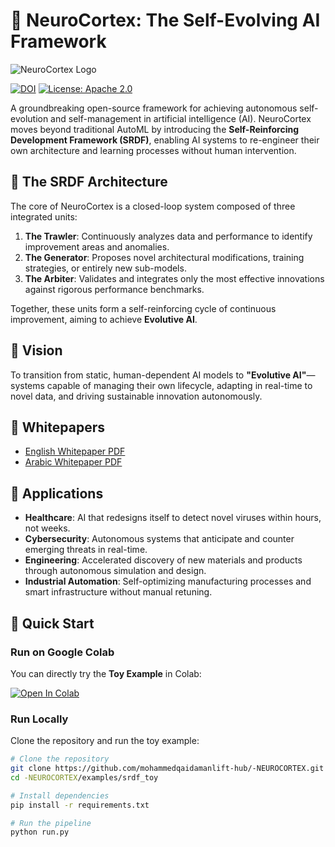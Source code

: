 # 🧠 NeuroCortex: The Self-Evolving AI Framework

![NeuroCortex Logo](https://raw.githubusercontent.com/mohammedqaidamanlift-hub/-NEUROCORTEX/main/assets/neurocortex_logo.png)

[![DOI](https://zenodo.org/badge/DOI/10.5281/zenodo.16945431.svg)](https://doi.org/10.5281/zenodo.16945431)
[![License: Apache 2.0](https://img.shields.io/badge/License-Apache_2.0-blue.svg)](https://opensource.org/licenses/Apache-2.0)

A groundbreaking open-source framework for achieving autonomous self-evolution and self-management in artificial intelligence (AI). NeuroCortex moves beyond traditional AutoML by introducing the **Self-Reinforcing Development Framework (SRDF)**, enabling AI systems to re-engineer their own architecture and learning processes without human intervention.

## 🧠 The SRDF Architecture

The core of NeuroCortex is a closed-loop system composed of three integrated units:

1.  **The Trawler**: Continuously analyzes data and performance to identify improvement areas and anomalies.  
2.  **The Generator**: Proposes novel architectural modifications, training strategies, or entirely new sub-models.  
3.  **The Arbiter**: Validates and integrates only the most effective innovations against rigorous performance benchmarks.  

Together, these units form a self-reinforcing cycle of continuous improvement, aiming to achieve **Evolutive AI**.

## 🚀 Vision

To transition from static, human-dependent AI models to **"Evolutive AI"**—systems capable of managing their own lifecycle, adapting in real-time to novel data, and driving sustainable innovation autonomously.

## 📄 Whitepapers

- [English Whitepaper PDF](https://github.com/mohammedqaidamanlift-hub/-NEUROCORTEX/blob/main/Self_Evolving_AI_Whitepaper_EN_Final.pdf)  
- [Arabic Whitepaper PDF](https://github.com/mohammedqaidamanlift-hub/-NEUROCORTEX/blob/main/%20Self_Evolving_AI_Whitepaper_AR_Final.pdf)  

## 🔮 Applications

*   **Healthcare**: AI that redesigns itself to detect novel viruses within hours, not weeks.  
*   **Cybersecurity**: Autonomous systems that anticipate and counter emerging threats in real-time.  
*   **Engineering**: Accelerated discovery of new materials and products through autonomous simulation and design.  
*   **Industrial Automation**: Self-optimizing manufacturing processes and smart infrastructure without manual retuning.  

## 🚀 Quick Start

### Run on Google Colab
You can directly try the **Toy Example** in Colab:

[![Open In Colab](https://colab.research.google.com/assets/colab-badge.svg)](https://colab.research.google.com/github/mohammedqaidamanlift-hub/-NEUROCORTEX/blob/main/notebooks/srdf_toy_colab.ipynb)

### Run Locally
Clone the repository and run the toy example:

```bash
# Clone the repository
git clone https://github.com/mohammedqaidamanlift-hub/-NEUROCORTEX.git
cd -NEUROCORTEX/examples/srdf_toy

# Install dependencies
pip install -r requirements.txt

# Run the pipeline
python run.py
